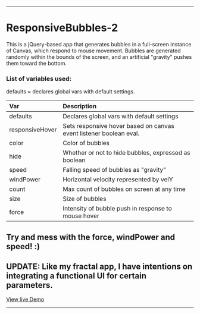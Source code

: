 ___
# ResponsiveBubbles-2
This is a jQuery-based app that generates bubbles in a full-screen instance of Canvas, which respond to mouse movement.
Bubbles are generated randomly within the bounds of the screen, and an artificial "gravity" pushes them toward the bottom.


### List of variables used:
defaults = declares global vars with default settings.

| Var             | Description     |
| :-------------   |:---------------|
| defaults     | Declares global vars with default settings|
| responsiveHover      | Sets responsive hover based on canvas event listener boolean eval. |
| color     | Color of bubbles|
| hide          | Whether or not to hide bubbles, expressed as boolean|
| speed     | Falling speed of bubbles as "gravity"|
| windPower          | Horizontal velocity represented by velY|
| count           | Max count of bubbles on screen at any time|
| size | Size of bubbles|
| force | Intensity of bubble push in response to mouse hover|


## Try and mess with the force, windPower and speed! :)

## UPDATE: Like my fractal app, I have intentions on integrating a functional UI for certain parameters.

[View live Demo](https://cdn.rawgit.com/sambgordon/ResponsiveBubbles-2/master/index.html)
___
